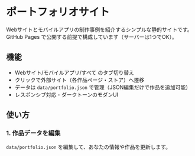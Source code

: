 # ポートフォリオサイト

Webサイトとモバイルアプリの制作事例を紹介するシンプルな静的サイトです。  
GitHub Pages で公開する前提で構成しています（サーバーは1つでOK）。

## 機能
- Webサイト/モバイルアプリ/すべて のタブ切り替え
- クリックで外部サイト（各作品ページ・ストア）へ遷移
- データは `data/portfolio.json` で管理（JSON編集だけで作品を追加可能）
- レスポンシブ対応・ダークトーンのモダンUI

## 使い方

### 1. 作品データを編集
`data/portfolio.json` を編集して、あなたの情報や作品を更新します。
